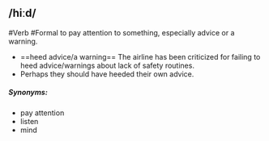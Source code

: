 ## /hiːd/  
#Verb #Formal
to pay attention to something, especially advice or a warning.

- ==heed advice/a warning==
The airline has been criticized for failing to heed advice/warnings about lack of safety routines.
- Perhaps they should have heeded their own advice.

##### Synonyms:
- pay attention
- listen
- mind
